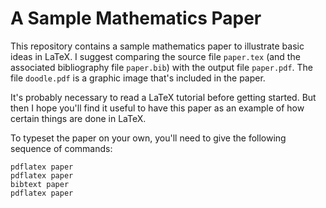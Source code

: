 # A Sample Mathematics Paper

This repository contains a sample mathematics paper to illustrate
basic ideas in LaTeX.  I suggest comparing the source file `paper.tex`
(and the associated bibliography file `paper.bib`) with the output
file `paper.pdf`. The file `doodle.pdf` is a graphic image that's
included in the paper.

It's probably necessary to read a LaTeX tutorial before getting
started. But then I hope you'll find it useful to have this paper as
an example of how certain things are done in LaTeX.

To typeset the paper on your own, you'll need to give the following sequence of 
commands:
```
pdflatex paper
pdflatex paper
bibtext paper
pdflatex paper
```
